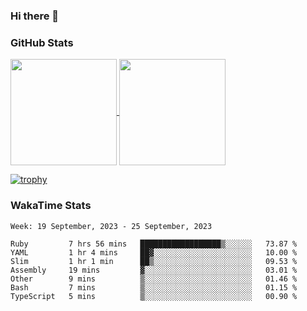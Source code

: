 ### Hi there 👋

### GitHub Stats

<a href="https://github.com/anuraghazra/github-readme-stats">
  <img align="center" height="170px" src="https://github-readme-stats.vercel.app/api/top-langs/?username=tksfjt1024&layout=compact&count_private=true&show_icons=true&show_icons=true&theme=graywhite" />
</a>
<a href="https://github.com/anuraghazra/github-readme-stats">
  <img align="center" height="170px" src="https://github-readme-stats.vercel.app/api?username=tksfjt1024&count_private=true&show_icons=true&show_icons=true&theme=graywhite" />
</a>

[![trophy](https://github-profile-trophy.vercel.app/?username=tksfjt1024)](https://github.com/ryo-ma/github-profile-trophy)

### WakaTime Stats

<!--START_SECTION:waka-->
```text
Week: 19 September, 2023 - 25 September, 2023

Ruby         7 hrs 56 mins   ██████████████████▒░░░░░░   73.87 % 
YAML         1 hr 4 mins     ██▓░░░░░░░░░░░░░░░░░░░░░░   10.00 % 
Slim         1 hr 1 min      ██▒░░░░░░░░░░░░░░░░░░░░░░   09.53 % 
Assembly     19 mins         ▓░░░░░░░░░░░░░░░░░░░░░░░░   03.01 % 
Other        9 mins          ▒░░░░░░░░░░░░░░░░░░░░░░░░   01.46 % 
Bash         7 mins          ▒░░░░░░░░░░░░░░░░░░░░░░░░   01.15 % 
TypeScript   5 mins          ▒░░░░░░░░░░░░░░░░░░░░░░░░   00.90 % 
```
<!--END_SECTION:waka-->
